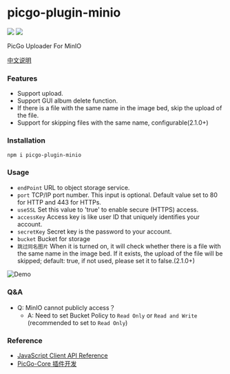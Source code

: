 # picgo-plugin-minio

![](https://img.shields.io/npm/l/picgo-plugin-minio)
![](https://img.shields.io/npm/dt/picgo-plugin-minio)

PicGo Uploader For MinIO

[中文说明](https://github.com/Herbertzz/picgo-plugin-minio/blob/master/README.md)

### Features
* Support upload.
* Support GUI album delete function.
* If there is a file with the same name in the image bed, skip the upload of the file.
* Support for skipping files with the same name, configurable(2.1.0+)

### Installation
```bash
npm i picgo-plugin-minio
```

### Usage
* `endPoint`	URL to object storage service.
* `port`	    TCP/IP port number. This input is optional. Default value set to 80 for HTTP and 443 for HTTPs.
* `useSSL`	    Set this value to 'true' to enable secure (HTTPS) access.
* `accessKey`	Access key is like user ID that uniquely identifies your account.
* `secretKey`	Secret key is the password to your account.
* `bucket`      Bucket for storage
* `跳过同名图片`  When it is turned on, it will check whether there is a file with the same name in the image bed. If it exists, the upload of the file will be skipped; default: true, if not used, please set it to false.(2.1.0+)
  
![Demo](https://github.com/Herbertzz/picgo-plugin-minio/blob/master/static/demo.jpg?raw=true)

### Q&A
* Q: MinIO cannot publicly access？
    * A: Need to set Bucket Policy to `Read Only` or `Read and Write` (recommended to set to `Read Only`)
  
### Reference
* [JavaScript Client API Reference](https://docs.min.io/docs/javascript-client-api-reference.html)
* [PicGo-Core 插件开发](https://picgo.github.io/PicGo-Core-Doc/zh/dev-guide/cli.html#%E7%AE%80%E4%BB%8B)
